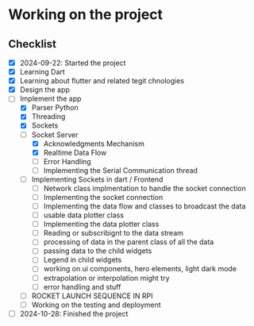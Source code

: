 # Working on the project

## Checklist

- [x] 2024-09-22: Started the project
- [x] Learning Dart
- [x] Learning about flutter and related tegit chnologies
- [x] Design the app
- [ ] Implement the app
  - [x] Parser Python
  - [x] Threading
  - [x] Sockets
  - [ ] Socket Server
    - [x] Acknowledgments Mechanism
    - [x] Realtime Data Flow
    - [ ] Error Handling
    - [ ] Implementing the Serial Communication thread
  - [ ] Implementing Sockets in dart / Frontend
    - [ ] Network class implmentation to handle the socket connection
    - [ ] Implementing the socket connection
    - [ ] Implementing the data flow and classes to broadcast the data
    - [ ] usable data plotter class 
    - [ ] Implementing the data plotter class
    - [ ] Reading or subscribignt to the data stream
    - [ ] processing of data in the parent class of all the data
    - [ ] passing data to the child widgets
    - [ ] Legend in child widgets
    - [ ] working on ui components, hero elements, light dark mode
    - [ ] extrapolation or interpolation might try
    - [ ] error handling and stuff
  - [ ] ROCKET LAUNCH SEQUENCE IN RPI
  - [ ] Working on the testing and deployment
- [ ] 2024-10-28: Finished the project

